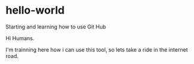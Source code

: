 # hello-world
Starting and learning how to use Git Hub


Hi Humans.

I'm trainning here how i can use this tool, so lets take a ride in the internet road.
